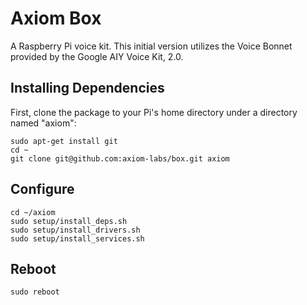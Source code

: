 # Axiom Box
A Raspberry Pi voice kit. This initial version utilizes the Voice Bonnet provided by the Google AIY Voice Kit, 2.0.

## Installing Dependencies
First, clone the package to your Pi's home directory under a directory named "axiom":

```
sudo apt-get install git
cd ~
git clone git@github.com:axiom-labs/box.git axiom
```

## Configure
```
cd ~/axiom
sudo setup/install_deps.sh
sudo setup/install_drivers.sh
sudo setup/install_services.sh
```

## Reboot
```
sudo reboot
```
